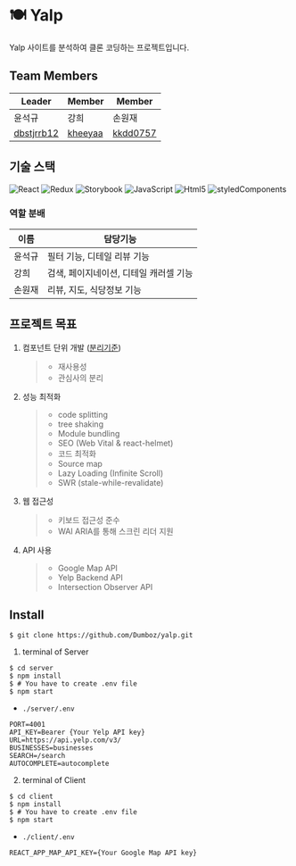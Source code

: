 # 🍽 Yalp

Yalp 사이트를 분석하여 클론 코딩하는 프로젝트입니다.

## Team Members

| Leader                                      | Member                                | Member                                    |
| ------------------------------------------- | ------------------------------------- | ----------------------------------------- |
| 윤석규                                      | 강희                                     | 손원재                                    |
| [dbstjrrb12](https://github.com/dbstjrrb12) | [kheeyaa](https://github.com/kheeyaa) | [kkdd0757](https://github.com/kkdd0757) | [sonwonjae](https://github.com/sonwonjae) |

## 기술 스택

<img alt="React" src ="https://img.shields.io/badge/React-61DAFB.svg?&style=for-the-badge&logo=React&logoColor=white"/>
<img alt="Redux" src ="https://img.shields.io/badge/Redux-764ABC.svg?&style=for-the-badge&logo=Redux&logoColor=white"/>
<img alt="Storybook" src ="https://img.shields.io/badge/Storybook-FF4785.svg?&style=for-the-badge&logo=StoryBook&logoColor=white"/>
<img alt="JavaScript" src ="https://img.shields.io/badge/javascript-F7DF1E.svg?&style=for-the-badge&logo=javascript&logoColor=black"/>
<img alt="Html5" src ="https://img.shields.io/badge/html5-E34F26.svg?&style=for-the-badge&logo=html5&logoColor=black"/>
<img alt="styledComponents" src ="https://img.shields.io/badge/styledComponents-DB7093.svg?&style=for-the-badge&logo=styledComponents&logoColor=white"/>


### 역할 분배

| 이름   | 담당기능            |
| ------ | ------------------- |
| 윤석규 | 필터 기능, 디테일 리뷰 기능|
| 강희   | 검색, 페이지네이션, 디테일 캐러셀 기능  |
| 손원재 | 리뷰, 지도, 식당정보 기능 |

## 프로젝트 목표

1. 컴포넌트 단위 개발 ([분리기준](...))

   > - 재사용성
   > - 관심사의 분리

2. 성능 최적화

   > - code splitting
   > - tree shaking
   > - Module bundling
   > - SEO (Web Vital & react-helmet)
   > - 코드 최적화
   > - Source map
   > - Lazy Loading (Infinite Scroll)
   > - SWR (stale-while-revalidate)

3. 웹 접근성

   > - 키보드 접근성 준수
   > - WAI ARIA를 통해 스크린 리더 지원

4. API 사용
   > - Google Map API
   > - Yelp Backend API
   > - Intersection Observer API

## Install

```
$ git clone https://github.com/Dumboz/yalp.git
```

1. terminal of Server
```
$ cd server
$ npm install
$ # You have to create .env file 
$ npm start
```

- `./server/.env`
```
PORT=4001
API_KEY=Bearer {Your Yelp API key}
URL=https://api.yelp.com/v3/
BUSINESSES=businesses
SEARCH=/search
AUTOCOMPLETE=autocomplete
```


2. terminal of Client

```
$ cd client
$ npm install
$ # You have to create .env file 
$ npm start
```

- `./client/.env`
```
REACT_APP_MAP_API_KEY={Your Google Map API key}
```
